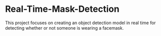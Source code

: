 # Real-Time-Mask-Detection
This project focuses on creating an object detection model in real time for detecting whether or not someone is wearing a facemask.
